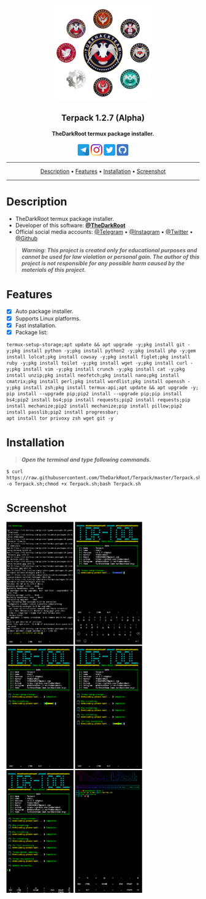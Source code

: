 <p align="center"><a href="https://turkhackteam.org"><img src="https://raw.githubusercontent.com/TheDarkRoot/FileStore/master/Images/TheDarkRoot/Banner.png" width="250"></a></p>
<h2 align="center"><b>Terpack 1.2.7 (Alpha)</b></h2>
<h4 align="center">TheDarkRoot termux package installer.</h4>
</p>
<p align="center"><a href="center"><a href="https://t.me/TheDarkRoot"><img src="https://raw.githubusercontent.com/TheDarkRoot/FileStore/master/Images/TheDarkRoot/Telegram.png" width="30"></a>     <a href="center"><a href="https://instagram.com/TheDarkRoot"><img src="https://raw.githubusercontent.com/TheDarkRoot/FileStore/master/Images/TheDarkRoot/Instagram.png" width="30"></a>     <a href="center"><a href="https://twitter.com/TDarkRoot"><img src="https://raw.githubusercontent.com/TheDarkRoot/FileStore/master/Images/TheDarkRoot/Twitter.png" width="30"></a>     <a href="https://github.com/TheDarkRoot"><img src="https://raw.githubusercontent.com/TheDarkRoot/FileStore/master/Images/TheDarkRoot/Github.png" width="30"></a></p>
</p>
<hr>
<p align="center"><a href="#Description">Description</a> &bull; <a href="#Features">Features</a> &bull; <a href="#Installation">Installation</a> &bull; <a href="#Screenshot">Screenshot</a></p>
<hr>


# Description

- TheDarkRoot termux package installer.
- Developer of this software: **[@TheDarkRoot](https://github.com/TheDarkRoot)**
- Official social media accounts: [@Telegram](https://t.me/TheDarkRoot) &bull; [@Instagram](https://instagram.com/TheDarkRoot) &bull; [@Twitter](https://twitter.com/TDarkRoot) &bull; [@Github](https://github.com/TheDarkRoot)

> ***Warning: This project is created only for educational purposes and cannot be used for law violation or personal gain.
The author of this project is not responsible for any possible harm caused by the materials of this project.***

# Features

- [x] Auto package installer.
- [x] Supports Linux platforms.
- [x] Fast installation.
- [x] Package list:

```
termux-setup-storage;apt update && apt upgrade -y;pkg install git -y;pkg install python -y;pkg install python2 -y;pkg install php -y;gem install lolcat;pkg install cowsay -y;pkg install figlet;pkg install ruby -y;pkg install toilet -y;pkg install wget -y;pkg install curl -y;pkg install vim -y;pkg install crunch -y;pkg install cat -y;pkg install unzip;pkg install neofetch;pkg install nano;pkg install cmatrix;pkg install perl;pkg install wordlist;pkg install openssh -y;pkg install zsh;pkg install termux-api;apt update && apt upgrade -y;
pip install --upgrade pip;pip2 install --upgrade pip;pip install bs4;pip2 install bs4;pip install requests;pip2 install requests;pip install mechanize;pip2 install mechanize;pip install pillow;pip2 install passlib;pip2 install progressbar;
apt install tor privoxy zsh wget git -y
```

# Installation

> ***Open the terminal and type following commands.***
```
$ curl https://raw.githubusercontent.com/TheDarkRoot/Terpack/master/Terpack.sh -o Terpack.sh;chmod +x Terpack.sh;bash Terpack.sh
```

# Screenshot

[<img src="https://raw.githubusercontent.com/TheDarkRoot/FileStore/master/Images/TheDarkRoot/Screenshots/Terpack%2001.png" width=175>](https://raw.githubusercontent.com/TheDarkRoot/FileStore/master/Images/TheDarkRoot/Screenshots/Terpack%2001.png)
[<img src="https://raw.githubusercontent.com/TheDarkRoot/FileStore/master/Images/TheDarkRoot/Screenshots/Terpack%2002.png" width=175>](https://raw.githubusercontent.com/TheDarkRoot/FileStore/master/Images/TheDarkRoot/Screenshots/Terpack%2002.png)
[<img src="https://raw.githubusercontent.com/TheDarkRoot/FileStore/master/Images/TheDarkRoot/Screenshots/Terpack%2003.png" width=175>](https://raw.githubusercontent.com/TheDarkRoot/FileStore/master/Images/TheDarkRoot/Screenshots/Terpack%2003.png)
[<img src="https://raw.githubusercontent.com/TheDarkRoot/FileStore/master/Images/TheDarkRoot/Screenshots/Terpack%2006.png" width=175>](https://raw.githubusercontent.com/TheDarkRoot/FileStore/master/Images/TheDarkRoot/Screenshots/Terpack%2006.png)
[<img src="https://raw.githubusercontent.com/TheDarkRoot/FileStore/master/Images/TheDarkRoot/Screenshots/Terpack%2009.png" width=175>](https://raw.githubusercontent.com/TheDarkRoot/FileStore/master/Images/TheDarkRoot/Screenshots/Terpack%2009.png)
[<img src="https://raw.githubusercontent.com/TheDarkRoot/FileStore/master/Images/TheDarkRoot/Screenshots/Terpack%2010.png" width=175>](https://raw.githubusercontent.com/TheDarkRoot/FileStore/master/Images/TheDarkRoot/Screenshots/Terpack%2010.png)
